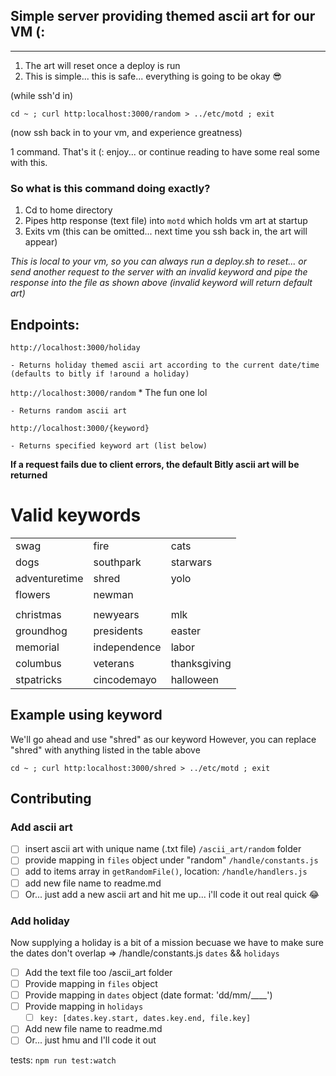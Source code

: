## Simple server providing themed ascii art for our VM (:

----

1. The art will reset once a deploy is run
2. This is simple... this is safe... everything is going to be okay 😎

(while ssh'd in)

`cd ~ ; curl http:localhost:3000/random > ../etc/motd ; exit`

(now ssh back in to your vm, and experience greatness)

1 command. That's it (: enjoy... or continue reading to have some real some with this. 

### So what is this command doing exactly? 
 1. Cd to home directory
 2. Pipes http response (text file) into `motd`  which holds vm art at startup
 3. Exits vm (this can be omitted... next time you ssh back in, the art will appear)

*This is local to your vm, so you can always run a deploy.sh to reset... or send another request to the server with an invalid keyword and pipe the response into the file as shown above (invalid keyword will return default art)*

## Endpoints: 
`http://localhost:3000/holiday`

	- Returns holiday themed ascii art according to the current date/time (defaults to bitly if !around a holiday)

`http://localhost:3000/random`  * The fun one lol

    - Returns random ascii art

`http://localhost:3000/{keyword}`

    - Returns specified keyword art (list below) 

**If a request fails due to client errors, the default Bitly ascii art will be returned**

# Valid keywords
|              |              |              |
| -------      | -------------| -----------  |
| swag         | fire         | cats         |
| dogs         | southpark    | starwars     |
| adventuretime| shred        | yolo         |
| flowers      | newman       |              |
|              |              |              |
| christmas    | newyears     | mlk          |
| groundhog    | presidents   | easter       |
| memorial     | independence | labor        |
| columbus     | veterans     | thanksgiving | 
| stpatricks   | cincodemayo  | halloween    | 


## Example using keyword
We'll go ahead and use "shred" as our keyword
However, you can replace "shred" with anything listed in the table above

`cd ~ ; curl http:localhost:3000/shred > ../etc/motd ; exit`

Contributing
----
### Add ascii art

- [ ] insert ascii art with unique name (.txt file) `/ascii_art/random` folder
- [ ] provide mapping in `files` object under "random" `/handle/constants.js`
- [ ] add to items array in `getRandomFile()`, location: `/handle/handlers.js`
- [ ] add new file name to readme.md
- [ ] Or... just add a new ascii art and hit me up... i'll code it out real quick 😂

### Add holiday
Now supplying a holiday is a bit of a mission becuase we have to make sure the dates don't overlap => /handle/constants.js `dates` && `holidays`

- [ ] Add the text file too /ascii_art folder
- [ ] Provide mapping in `files` object 
- [ ] Provide mapping in `dates` object (date format: 'dd/mm/____')
- [ ] Provide mapping in `holidays`
	- [ ] `key: [dates.key.start, dates.key.end, file.key]`
- [ ] Add new file name to readme.md
- [ ] Or... just hmu and I'll code it out 

tests: `npm run test:watch`
